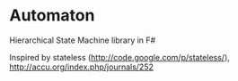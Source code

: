 Automaton
=========

Hierarchical State Machine library in F#

Inspired by stateless (http://code.google.com/p/stateless/), http://accu.org/index.php/journals/252